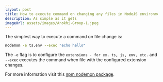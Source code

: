 ```yaml
---
layout: post
title: How to execute command on changing any files in NodeJS environment?
description: As simple as it gets
imageUrl: assets/images/Anokhi-Group-1.jpeg
---
```


The simplest way to execute a command on file change is:

```sh
nodemon -e ts,env --exec "echo hello"
```

The `-e` flag is to configure the `extensions - for ex. ts, js, env, etc.` and `--exec` executes the command when file with 
the configured extension changes.

For more information visit this [npm nodemon package](https://www.npmjs.com/package/nodemon).
